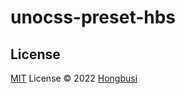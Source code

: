 # unocss-preset-hbs

## License

[MIT](./LICENSE) License © 2022 [Hongbusi](https://github.com/Hongbusi) 
